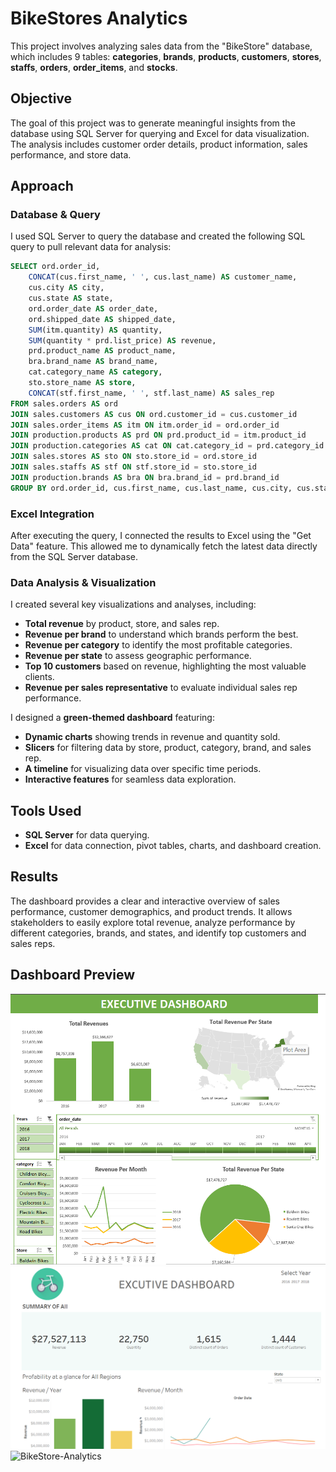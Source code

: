 # BikeStores Analytics

This project involves analyzing sales data from the "BikeStore" database, which includes 9 tables: **categories**, **brands**, **products**, **customers**, **stores**, **staffs**, **orders**, **order_items**, and **stocks**.

## Objective
The goal of this project was to generate meaningful insights from the database using SQL Server for querying and Excel for data visualization. The analysis includes customer order details, product information, sales performance, and store data.

## Approach

### Database & Query
I used SQL Server to query the database and created the following SQL query to pull relevant data for analysis:

```sql
SELECT ord.order_id,
    CONCAT(cus.first_name, ' ', cus.last_name) AS customer_name,
    cus.city AS city,
    cus.state AS state,
    ord.order_date AS order_date,
    ord.shipped_date AS shipped_date,
    SUM(itm.quantity) AS quantity,
    SUM(quantity * prd.list_price) AS revenue,
    prd.product_name AS product_name,
    bra.brand_name AS brand_name,
    cat.category_name AS category,
    sto.store_name AS store,
    CONCAT(stf.first_name, ' ', stf.last_name) AS sales_rep
FROM sales.orders AS ord
JOIN sales.customers AS cus ON ord.customer_id = cus.customer_id
JOIN sales.order_items AS itm ON itm.order_id = ord.order_id
JOIN production.products AS prd ON prd.product_id = itm.product_id
JOIN production.categories AS cat ON cat.category_id = prd.category_id
JOIN sales.stores AS sto ON sto.store_id = ord.store_id
JOIN sales.staffs AS stf ON stf.store_id = sto.store_id
JOIN production.brands AS bra ON bra.brand_id = prd.brand_id
GROUP BY ord.order_id, cus.first_name, cus.last_name, cus.city, cus.state, ord.order_date, ord.shipped_date, prd.product_name, cat.category_name, sto.store_name, stf.first_name, stf.last_name, bra.brand_name;
```

### Excel Integration
After executing the query, I connected the results to Excel using the "Get Data" feature. This allowed me to dynamically fetch the latest data directly from the SQL Server database.

### Data Analysis & Visualization
I created several key visualizations and analyses, including:
- **Total revenue** by product, store, and sales rep.
- **Revenue per brand** to understand which brands perform the best.
- **Revenue per category** to identify the most profitable categories.
- **Revenue per state** to assess geographic performance.
- **Top 10 customers** based on revenue, highlighting the most valuable clients.
- **Revenue per sales representative** to evaluate individual sales rep performance.

I designed a **green-themed dashboard** featuring:
- **Dynamic charts** showing trends in revenue and quantity sold.
- **Slicers** for filtering data by store, product, category, brand, and sales rep.
- **A timeline** for visualizing data over specific time periods.
- **Interactive features** for seamless data exploration.

## Tools Used
- **SQL Server** for data querying.
- **Excel** for data connection, pivot tables, charts, and dashboard creation.

## Results
The dashboard provides a clear and interactive overview of sales performance, customer demographics, and product trends. It allows stakeholders to easily explore total revenue, analyze performance by different categories, brands, and states, and identify top customers and sales reps.

## Dashboard Preview  
![BikeStore-Analytics](./Dashboard_BikeShops.png)
![BikeStore-Analytics](./Dashboard_BikeShops_2.png)
![BikeStore-Analytics](./Tableau.png)

